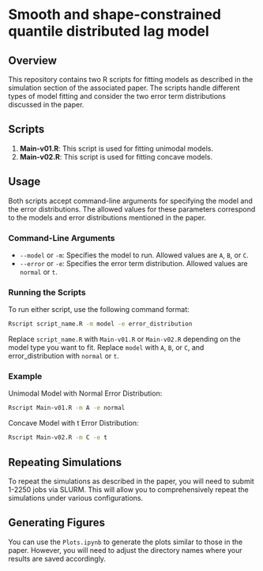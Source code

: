 # Smooth and shape-constrained quantile distributed lag model

## Overview
This repository contains two R scripts for fitting models as described in the simulation section of the associated paper. The scripts handle different types of model fitting and consider the two error term distributions discussed in the paper.


## Scripts

1. **Main-v01.R**: This script is used for fitting unimodal models.
2. **Main-v02.R**: This script is used for fitting concave models.

## Usage

Both scripts accept command-line arguments for specifying the model and the error distributions. The allowed values for these parameters correspond to the models and error distributions mentioned in the paper.

### Command-Line Arguments

- `--model` or `-m`: Specifies the model to run. Allowed values are `A`, `B`, or `C`.
- `--error` or `-e`: Specifies the error term distribution. Allowed values are `normal` or `t`.

### Running the Scripts

To run either script, use the following command format:

```sh
Rscript script_name.R -m model -e error_distribution
```

Replace `script_name.R` with `Main-v01.R` or `Main-v02.R` depending on the model type you want to fit. Replace `model` with `A`, `B`, or `C`, and error_distribution with `normal` or `t`.

### Example
Unimodal Model with Normal Error Distribution:
```sh
Rscript Main-v01.R -m A -e normal
```

Concave Model with t Error Distribution:
```sh
Rscript Main-v02.R -m C -e t
```

## Repeating Simulations
To repeat the simulations as described in the paper, you will need to submit 1-2250 jobs via SLURM. This will allow you to comprehensively repeat the simulations under various configurations.

## Generating Figures
You can use the `Plots.ipynb` to generate the plots similar to those in the paper. However, you will need to adjust the directory names where your results are saved accordingly.